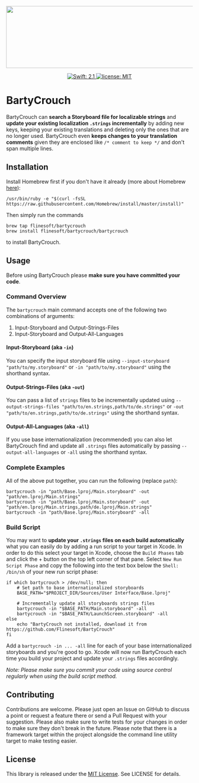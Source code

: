 <p align="center">
    <img src="https://raw.githubusercontent.com/Flinesoft/BartyCrouch/develop/Logo.png"
      width=600 height=167>
</p>

<p align="center">
    <a href="#">
    <img src="https://img.shields.io/badge/Swift-2.1-DD563C.svg"
       alt="Swift: 2.1">
    </a>
    <a href="https://github.com/Flinesoft/BartyCrouch/blob/develop/LICENSE.md">
        <img src="https://img.shields.io/badge/license-MIT-blue.svg"
             alt="license: MIT">
    </a>
</p>


# BartyCrouch

BartyCrouch can **search a Storyboard file for localizable strings** and **update your existing localization `.strings` incrementally** by adding new keys, keeping your existing translations and deleting only the ones that are no longer used. BartyCrouch even **keeps changes to your translation comments** given they are enclosed like `/* comment to keep */` and don't span multiple lines.


## Installation

Install Homebrew first if you don't have it already (more about Homebrew [here](http://brew.sh)):
``` shell
/usr/bin/ruby -e "$(curl -fsSL https://raw.githubusercontent.com/Homebrew/install/master/install)"
```

Then simply run the commands
``` shell
brew tap flinesoft/bartycrouch
brew install flinesoft/bartycrouch/bartycrouch
```
to install BartyCrouch.


## Usage

Before using BartyCrouch please **make sure you have committed your code**.

### Command Overview

The `bartycrouch` main command accepts one of the following two combinations of arguments:

1. Input-Storyboard and Output-Strings-Files
2. Input-Storyboard and Output-All-Languages

#### Input-Storyboard (aka `-in`)

You can specify the input storyboard file using `--input-storyboard "path/to/my.storyboard"` or `-in "path/to/my.storyboard"` using the shorthand syntax.

#### Output-Strings-Files (aka `-out`)

You can pass a list of `strings` files to be incrementally updated using  `--output-strings-files "path/to/en.strings,path/to/de.strings"` or `-out "path/to/en.strings,path/to/de.strings"` using the shorthand syntax.

#### Output-All-Languages (aka `-all`)

If you use base internationalization (recommended) you can also let BartyCrouch find and update all `.strings` files automatically by passing `--output-all-languages` or `-all` using the shorthand syntax.

### Complete Examples

All of the above put together, you can run the following (replace `path`):

``` shell
bartycrouch -in "path/Base.lproj/Main.storyboard" -out "path/en.lproj/Main.strings"
bartycrouch -in "path/Base.lproj/Main.storyboard" -out "path/en.lproj/Main.strings,path/de.lproj/Main.strings"
bartycrouch -in "path/Base.lproj/Main.storyboard" -all
```

### Build Script

You may want to **update your `.strings` files on each build automatically** what you can easily do by adding a run script to your target in Xcode. In order to do this select your target in Xcode, choose the `Build Phases` tab and click the + button on the top left corner of that pane. Select `New Run Script Phase` and copy the following into the text box below the `Shell: /bin/sh` of your new run script phase:

``` shell
if which bartycrouch > /dev/null; then
    # Set path to base internationalized storyboards
    BASE_PATH="$PROJECT_DIR/Sources/User Interface/Base.lproj"

    # Incrementally update all storyboards strings files
    bartycrouch -in "$BASE_PATH/Main.storyboard" -all
    bartycrouch -in "$BASE_PATH/LaunchScreen.storyboard" -all
else
    echo "BartyCrouch not installed, download it from https://github.com/Flinesoft/BartyCrouch"
fi
```

Add a `bartycrouch -in ... -all` line for each of your base internationalized storyboards and you're good to go. Xcode will now run BartyCrouch each time you build your project and update your `.strings` files accordingly.

*Note: Please make sure you commit your code using source control regularly when using the build script method.*


## Contributing

Contributions are welcome. Please just open an Issue on GitHub to discuss a point or request a feature there or send a Pull Request with your suggestion. Please also make sure to write tests for your changes in order to make sure they don't break in the future. Please note that there is a framework target within the project alongside the command line utility target to make testing easier.


## License
This library is released under the [MIT License](http://opensource.org/licenses/MIT). See LICENSE for details.
